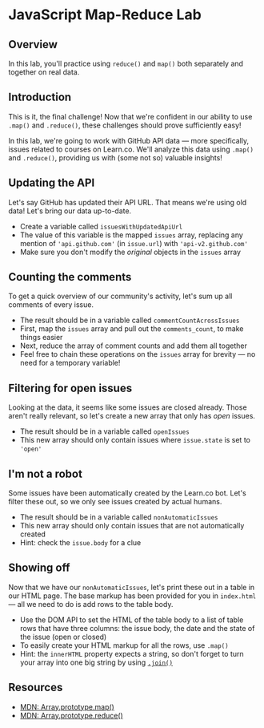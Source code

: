 # JavaScript Map-Reduce Lab


## Overview

In this lab, you'll practice using `reduce()` and `map()` both separately and together on real data. 


## Introduction

This is it, the final challenge! Now that we're confident in our ability to use `.map()` and `.reduce()`, these challenges should prove sufficiently easy!

In this lab, we're going to work with GitHub API data — more specifically, issues related to courses on Learn.co. We'll analyze this data using `.map()` and `.reduce()`, providing us with (some not so) valuable insights!

## Updating the API
Let's say GitHub has updated their API URL. That means we're using old data! Let's bring our data up-to-date.

* Create a variable called `issuesWithUpdatedApiUrl`
* The value of this variable is the mapped `issues` array, replacing any mention of `'api.github.com'` (in `issue.url`)
with `'api-v2.github.com'`
* Make sure you don't modify the _original_ objects in the `issues` array

## Counting the comments
To get a quick overview of our community's activity, let's sum up all comments of every issue.

* The result should be in a variable called `commentCountAcrossIssues`
* First, map the `issues` array and pull out the `comments_count`, to make things easier
* Next, reduce the array of comment counts and add them all together
* Feel free to chain these operations on the `issues` array for brevity — no need for a temporary variable!

## Filtering for open issues
Looking at the data, it seems like some issues are closed already. Those aren't really relevant, so let's create a new array that only has _open_ issues.

* The result should be in a variable called `openIssues`
* This new array should only contain issues where `issue.state` is set to `'open'`

## I'm not a robot
Some issues have been automatically created by the Learn.co bot. Let's filter these out, so we only see issues created by actual humans.

* The result should be in a variable called `nonAutomaticIssues`
* This new array should only contain issues that are not automatically created
* Hint: check the `issue.body` for a clue

## Showing off
Now that we have our `nonAutomaticIssues`, let's print these out in a table in our HTML page. The base markup has been provided for you in `index.html` — all we need to do is add rows to the table body.

* Use the DOM API to set the HTML of the table body to a list of table rows that have three columns: the issue body, the date and the state of the issue (open or closed)
* To easily create your HTML markup for all the rows, use `.map()`
* Hint: the `innerHTML` property expects a string, so don't forget to turn your array into one big string by using [`.join()`](https://developer.mozilla.org/en/docs/Web/JavaScript/Reference/Global_Objects/Array/join)

## Resources

- [MDN: Array.prototype.map()](https://developer.mozilla.org/en-US/docs/Web/JavaScript/Reference/Global_Objects/Array/map)
- [MDN: Array.prototype.reduce()](https://developer.mozilla.org/en-US/docs/Web/JavaScript/Reference/Global_Objects/Array/Reduce)

